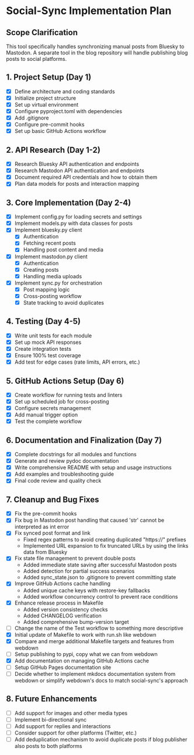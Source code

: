 # Social-Sync Implementation Plan

## Scope Clarification
This tool specifically handles synchronizing manual posts from Bluesky to
Mastodon. A separate tool in the blog repository will handle publishing blog
posts to social platforms.

## 1. Project Setup (Day 1)
- [x] Define architecture and coding standards
- [x] Initialize project structure
- [x] Set up virtual environment
- [x] Configure pyproject.toml with dependencies
- [x] Add .gitignore
- [x] Configure pre-commit hooks
- [x] Set up basic GitHub Actions workflow

## 2. API Research (Day 1-2)
- [x] Research Bluesky API authentication and endpoints
- [x] Research Mastodon API authentication and endpoints
- [x] Document required API credentials and how to obtain them
- [x] Plan data models for posts and interaction mapping

## 3. Core Implementation (Day 2-4)
- [x] Implement config.py for loading secrets and settings
- [x] Implement models.py with data classes for posts
- [x] Implement bluesky.py client
  - [x] Authentication
  - [x] Fetching recent posts
  - [x] Handling post content and media
- [x] Implement mastodon.py client
  - [x] Authentication
  - [x] Creating posts
  - [x] Handling media uploads
- [x] Implement sync.py for orchestration
  - [x] Post mapping logic
  - [x] Cross-posting workflow
  - [x] State tracking to avoid duplicates

## 4. Testing (Day 4-5)
- [x] Write unit tests for each module
- [x] Set up mock API responses
- [x] Create integration tests
- [x] Ensure 100% test coverage
- [x] Add test for edge cases (rate limits, API errors, etc.)

## 5. GitHub Actions Setup (Day 6)
- [x] Create workflow for running tests and linters
- [x] Set up scheduled job for cross-posting
- [x] Configure secrets management
- [x] Add manual trigger option
- [x] Test the complete workflow

## 6. Documentation and Finalization (Day 7)
- [x] Complete docstrings for all modules and functions
- [x] Generate and review pydoc documentation
- [x] Write comprehensive README with setup and usage instructions
- [x] Add examples and troubleshooting guide
- [x] Final code review and quality check

## 7. Cleanup and Bug Fixes
- [x] Fix the pre-commit hooks
- [x] Fix bug in Mastodon post handling that caused 'str' cannot be interpreted as int error
- [x] Fix synced post format and link
    - Fixed regex patterns to avoid creating duplicated "https://" prefixes
    - Implemented URL expansion to fix truncated URLs by using the links data from Bluesky
- [x] Fix state file management to prevent double posts
    - Added immediate state saving after successful Mastodon posts
    - Added detection for partial success scenarios
    - Added sync_state.json to .gitignore to prevent committing state
- [x] Improve GitHub Actions cache handling
    - Added unique cache keys with restore-key fallbacks
    - Added workflow concurrency control to prevent race conditions
- [x] Enhance release process in Makefile
    - Added version consistency checks
    - Added CHANGELOG verification
    - Added comprehensive bump-version target
- [ ] Change the name of the Test workflow to something more descriptive
- [x] Initial update of Makefile to work with run.sh like webdown
- [x] Compare and merge additional Makefile targets and features from webdown
- [ ] Setup publishing to pypi, copy what we can from webdown
- [x] Add documentation on managing GitHub Actions cache
- [ ] Setup GitHub Pages documentation site
- [ ] Decide whether to implement mkdocs documentation system from webdown or simplify webdown's docs to match social-sync's approach

## 8. Future Enhancements
- [ ] Add support for images and other media types
- [ ] Implement bi-directional sync
- [ ] Add support for replies and interactions
- [ ] Consider support for other platforms (Twitter, etc.)
- [ ] Add deduplication mechanism to avoid duplicate posts if blog publisher also posts to both platforms
